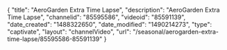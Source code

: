 {
    "title": "AeroGarden Extra Time Lapse",
    "description": "AeroGarden Extra Time Lapse",
    "channelid": "85595586",
    "videoid": "85591139",
    "date_created": "1488322650",
    "date_modified": "1490214273",
    "type": "captivate",
    "layout": "channelVideo",
    "url": "\/seasonal\/aerogarden-extra-time-lapse\/85595586-85591139"
}